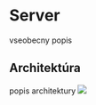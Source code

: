 # Server
vseobecny popis

## Architektúra
popis architektury
![](/assets/images/server/architecture.png)
